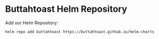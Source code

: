 # Buttahtoast Helm Repository

Add our Helm Repository:

```
helm repo add buttahtoast https://buttahtoast.github.io/helm-charts
```

